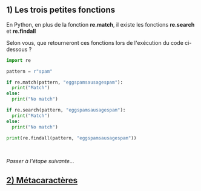 ## 1) Les trois petites fonctions
En Python, en plus de la fonction **re.match**, il existe les fonctions **re.search** et **re.findall**

Selon vous, que retourneront ces fonctions lors de l'exécution du code ci-dessous ?

```python
import re

pattern = r"spam"

if re.match(pattern, "eggspamsausagespam"):
  print("Match")
else:
  print("No match")

if re.search(pattern, "eggspamsausagespam"):
  print("Match")
else:
  print("No match")

print(re.findall(pattern, "eggspamsausagespam"))
```
<br>

*Passer à l'étape suivante...*
## [2) Métacaractères](./regex-py-02.md)
